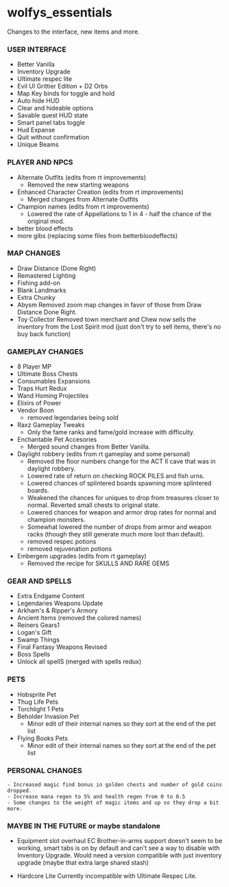 # wolfys_essentials
Changes to the interface, new items and more.

### USER INTERFACE
- Better Vanilla
- Inventory Upgrade
- Ultimate respec lite
- Evil UI Grittier Edition + D2 Orbs
- Map Key binds for toggle and hold
- Auto hide HUD
- Clear and hideable options
- Savable quest HUD state
- Smart panel tabs toggle
- Hud Expanse
- Quit without confirmation
- Unique Beams

### PLAYER AND NPCS
- Alternate Outfits (edits from rt improvements)
    - Removed the new starting weapons
- Enhanced Character Creation (edits from rt improvements)
    - Merged changes from Alternate Outfits
- Champion names (edits from rt improvements)
    - Lowered the rate of Appellations to 1 in 4 - half the chance of the original mod.
- better blood effects
- more gibs (replacing some files from betterbloodeffects)

### MAP CHANGES
- Draw Distance (Done Right)
- Remastered Lighting
- Fishing add-on
- Blank Landmarks
- Extra Chunky
- Abysm
    Removed zoom map changes in favor of those from Draw Distance Done Right.
- Toy Collector
    Removed town merchant and Chew now sells the inventory from the Lost Spirit mod (just don't try to sell items, there's no buy back function)

### GAMEPLAY CHANGES
- 8 Player MP
- Ultimate Boss Chests
- Consumables Expansions
- Traps Hurt Redux
- Wand Homing Projectiles
- Elixirs of Power
- Vendor Boon
    - removed legendaries being sold
- Raxz Gameplay Tweaks
    - Only the fame ranks and fame/gold increase with difficulty. 
- Enchantable Pet Accesories
    - Merged sound changes from Better Vanilla.
- Daylight robbery (edits from rt gameplay and some personal)
    - Removed the floor numbers change for the ACT II cave that was in daylight robbery.
    - Lowered rate of return on checking ROCK PILES and fish urns.
    - Lowered chances of splintered boards spawning more splintered boards.
    - Weakened the chances for uniques to drop from treasures closer to normal. Reverted small chests to original state.
    - Lowered chances for weapon and armor drop rates for normal and champion monsters.
    - Somewhat lowered the number of drops from armor and weapon racks (though they still generate much more loot than default).
    - removed respec potions
    - removed rejuvenation potions
- Embergem upgrades (edits from rt gameplay)
    - Removed the recipe for SKULLS AND RARE GEMS

### GEAR AND SPELLS
- Extra Endgame Content
- Legendaries Weapons Update
- Arkham's & Ripper's Armory
- Ancient Items (removed the colored names)
- Reiners Gears1
- Logan's Gift
- Swamp Things
- Final Fantasy Weapons Revised
- Boss Spells
- Unlock all spellS (merged with spells redux)

### PETS
- Hobsprite Pet
- Thug Life Pets
- Torchlight 1 Pets
- Beholder Invasion Pet
    - Minor edit of their internal names so they sort at the end of the pet list
- Flying Books Pets
    - Minor edit of their internal names so they sort at the end of the pet list

### PERSONAL CHANGES
    - Increased magic find bonus in golden chests and number of gold coins dropped.
    - Increase mana regen to 5% and health regen from 0 to 0.5
    - Some changes to the weight of magic items and up so they drop a bit more. 

### MAYBE IN THE FUTURE or maybe standalone
- Equipment slot overhaul EC
    Brother-in-arms support doesn't seem to be working, smart tabs is on by default and can't see a way to disable with Inventory Upgrade. 
    Would need a version compatible with just inventory upgrade (maybe that extra large shared stash)

- Hardcore Lite
    Currently incompatible with Ultimate Respec Lite.